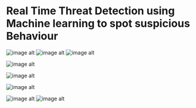 # Real Time Threat Detection using Machine learning to spot suspicious Behaviour

![image alt](https://github.com/Venkatesh1211/Majorproject/blob/9b0b79185caec3d12b50c6d605db4d7682c31e6a/1st.jpg)
![image alt](https://github.com/Venkatesh1211/Majorproject/blob/9b0b79185caec3d12b50c6d605db4d7682c31e6a/2nd.jpg)
![image alt](https://github.com/Venkatesh1211/Majorproject/blob/9b0b79185caec3d12b50c6d605db4d7682c31e6a/3rd.jpg)

![image alt](https://github.com/Venkatesh1211/Majorproject/blob/9b0b79185caec3d12b50c6d605db4d7682c31e6a/4th.jpg)

![image alt](https://github.com/Venkatesh1211/Majorproject/blob/9b0b79185caec3d12b50c6d605db4d7682c31e6a/5th.jpg)

![image alt](https://github.com/Venkatesh1211/Majorproject/blob/9b0b79185caec3d12b50c6d605db4d7682c31e6a/6th.jpg)

![image alt](https://github.com/Venkatesh1211/Majorproject/blob/9b0b79185caec3d12b50c6d605db4d7682c31e6a/7th.png
)
![image alt](https://github.com/Venkatesh1211/Majorproject/blob/9b0b79185caec3d12b50c6d605db4d7682c31e6a/8th.jpg)





